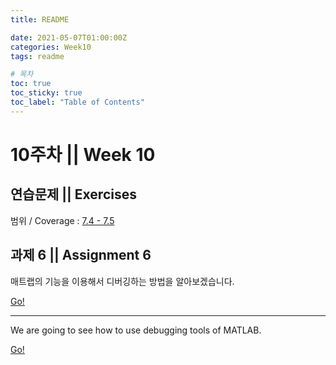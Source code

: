 ```yaml
---
title: README

date: 2021-05-07T01:00:00Z
categories: Week10
tags: readme

# 목차
toc: true  
toc_sticky: true
toc_label: "Table of Contents" 
---
```


# 10주차 || Week 10

## 연습문제 || Exercises

범위 / Coverage : [7.4 - 7.5]({{site.baseurl}}/week10/ex8)

## 과제 6 || Assignment 6

매트랩의 기능을 이용해서 디버깅하는 방법을 알아보겠습니다.

[Go!]({{site.baseurl}}/week10/assign6)

---

We are going to see how to use debugging tools of MATLAB.

[Go!]({{site.baseurl}}/week10/assign6/#assignment-6)